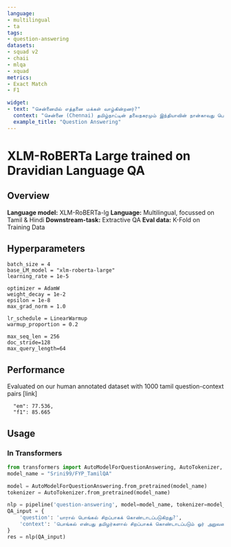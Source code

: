 ```yaml
---
language: 
- multilingual
- ta
tags:
- question-answering
datasets:
- squad v2
- chaii
- mlqa
- xquad
metrics:
- Exact Match
- F1

widget:
- text: "சென்னையில் எத்தனை மக்கள் வாழ்கின்றனர்?"
  context: "சென்னை (Chennai) தமிழ்நாட்டின் தலைநகரமும் இந்தியாவின் நான்காவது பெரிய நகரமும் ஆகும். 1996 ஆம் ஆண்டுக்கு முன்னர் இந்நகரம் மெட்ராஸ் (Madras) என்று அழைக்கப்பட்டு வந்தது. சென்னை, வங்காள விரிகுடாவின் கரையில் அமைந்த துறைமுக நகரங்களுள் ஒன்று. சுமார் 10 மில்லியன் (ஒரு கோடி) மக்கள் வாழும் இந்நகரம், உலகின் 35 பெரிய மாநகரங்களுள் ஒன்று. 17ஆம் நூற்றாண்டில் ஆங்கிலேயர் சென்னையில் கால் பதித்தது முதல், சென்னை நகரம் ஒரு முக்கிய நகரமாக வளர்ந்து வந்திருக்கிறது. சென்னை தென்னிந்தியாவின் வாசலாகக் கருதப்படுகிறது. சென்னை நகரில் உள்ள மெரினா கடற்கரை உலகின் நீளமான கடற்கரைகளுள் ஒன்று. சென்னை கோலிவுட் (Kollywood) என அறியப்படும் தமிழ்த் திரைப்படத் துறையின் தாயகம். பல விளையாட்டு அரங்கங்கள் உள்ள சென்னையில் பல விளையாட்டுப் போட்டிகளும் நடைபெறுகின்றன."
  example_title: "Question Answering"
---
```


# XLM-RoBERTa Large trained on Dravidian Language QA

## Overview
**Language model:** XLM-RoBERTa-lg
**Language:** Multilingual, focussed on Tamil & Hindi 
**Downstream-task:** Extractive QA
**Eval data:** K-Fold on Training Data

## Hyperparameters
```
batch_size = 4
base_LM_model = "xlm-roberta-large"
learning_rate = 1e-5

optimizer = AdamW
weight_decay = 1e-2
epsilon = 1e-8
max_grad_norm = 1.0

lr_schedule = LinearWarmup
warmup_proportion = 0.2

max_seq_len = 256
doc_stride=128
max_query_length=64
``` 

## Performance
Evaluated on our human annotated dataset with 1000 tamil question-context pairs [link]
```
  "em": 77.536,
  "f1": 85.665
```

## Usage
### In Transformers
```python
from transformers import AutoModelForQuestionAnswering, AutoTokenizer, pipeline
model_name = "Srini99/FYP_TamilQA"

model = AutoModelForQuestionAnswering.from_pretrained(model_name)
tokenizer = AutoTokenizer.from_pretrained(model_name)

nlp = pipeline('question-answering', model=model_name, tokenizer=model_name)
QA_input = {
    'question': 'யாரால் பொங்கல் சிறப்பாகக் கொண்டாடப்படுகிறது?',
    'context': 'பொங்கல் என்பது தமிழர்களால் சிறப்பாகக் கொண்டாடப்படும் ஓர் அறுவடைப் பண்டிகை ஆகும்.'
}
res = nlp(QA_input)
```